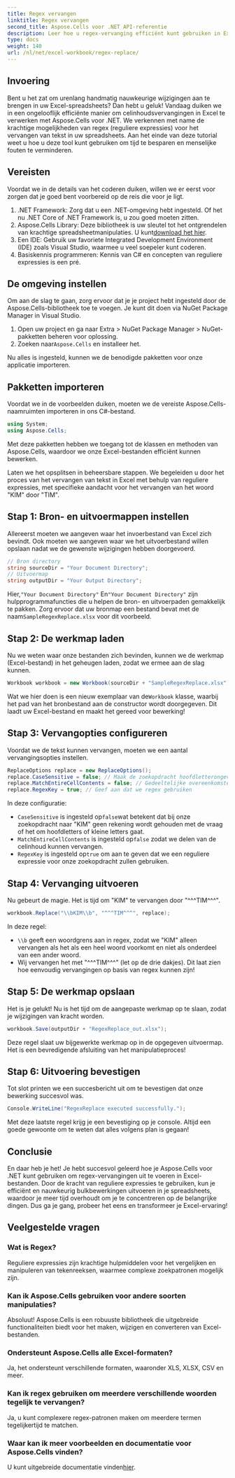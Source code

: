 ```yaml
---
title: Regex vervangen
linktitle: Regex vervangen
second_title: Aspose.Cells voor .NET API-referentie
description: Leer hoe u regex-vervanging efficiënt kunt gebruiken in Excel met Aspose.Cells voor .NET. Verhoog de productiviteit en nauwkeurigheid van uw spreadsheettaken.
type: docs
weight: 140
url: /nl/net/excel-workbook/regex-replace/
---
```

## Invoering

Bent u het zat om urenlang handmatig nauwkeurige wijzigingen aan te brengen in uw Excel-spreadsheets? Dan hebt u geluk! Vandaag duiken we in een ongelooflijk efficiënte manier om celinhoudsvervangingen in Excel te verwerken met Aspose.Cells voor .NET. We verkennen met name de krachtige mogelijkheden van regex (reguliere expressies) voor het vervangen van tekst in uw spreadsheets. Aan het einde van deze tutorial weet u hoe u deze tool kunt gebruiken om tijd te besparen en menselijke fouten te verminderen.

## Vereisten

Voordat we in de details van het coderen duiken, willen we er eerst voor zorgen dat je goed bent voorbereid op de reis die voor je ligt.

1. .NET Framework: Zorg dat u een .NET-omgeving hebt ingesteld. Of het nu .NET Core of .NET Framework is, u zou goed moeten zitten.
2.  Aspose.Cells Library: Deze bibliotheek is uw sleutel tot het ontgrendelen van krachtige spreadsheetmanipulaties. U kunt[download het hier](https://releases.aspose.com/cells/net/).
3. Een IDE: Gebruik uw favoriete Integrated Development Environment (IDE) zoals Visual Studio, waarmee u veel soepeler kunt coderen.
4. Basiskennis programmeren: Kennis van C# en concepten van reguliere expressies is een pré.

## De omgeving instellen

Om aan de slag te gaan, zorg ervoor dat je je project hebt ingesteld door de Aspose.Cells-bibliotheek toe te voegen. Je kunt dit doen via NuGet Package Manager in Visual Studio.

1. Open uw project en ga naar Extra > NuGet Package Manager > NuGet-pakketten beheren voor oplossing.
2.  Zoeken naar`Aspose.Cells` en installeer het.

Nu alles is ingesteld, kunnen we de benodigde pakketten voor onze applicatie importeren.

## Pakketten importeren

Voordat we in de voorbeelden duiken, moeten we de vereiste Aspose.Cells-naamruimten importeren in ons C#-bestand.

```csharp
using System;
using Aspose.Cells;
```

Met deze pakketten hebben we toegang tot de klassen en methoden van Aspose.Cells, waardoor we onze Excel-bestanden efficiënt kunnen bewerken.

Laten we het opsplitsen in beheersbare stappen. We begeleiden u door het proces van het vervangen van tekst in Excel met behulp van reguliere expressies, met specifieke aandacht voor het vervangen van het woord "KIM" door "TIM".

## Stap 1: Bron- en uitvoermappen instellen

Allereerst moeten we aangeven waar het invoerbestand van Excel zich bevindt. Ook moeten we aangeven waar we het uitvoerbestand willen opslaan nadat we de gewenste wijzigingen hebben doorgevoerd.

```csharp
// Bron directory
string sourceDir = "Your Document Directory";
// Uitvoermap
string outputDir = "Your Output Directory";
```

 Hier,`"Your Document Directory"` En`"Your Document Directory"` zijn hulpprogrammafuncties die u helpen de bron- en uitvoerpaden gemakkelijk te pakken. Zorg ervoor dat uw bronmap een bestand bevat met de naam`SampleRegexReplace.xlsx` voor dit voorbeeld.

## Stap 2: De werkmap laden

Nu we weten waar onze bestanden zich bevinden, kunnen we de werkmap (Excel-bestand) in het geheugen laden, zodat we ermee aan de slag kunnen.

```csharp
Workbook workbook = new Workbook(sourceDir + "SampleRegexReplace.xlsx");
```

 Wat we hier doen is een nieuw exemplaar van de`Workbook` klasse, waarbij het pad van het bronbestand aan de constructor wordt doorgegeven. Dit laadt uw Excel-bestand en maakt het gereed voor bewerking!

## Stap 3: Vervangopties configureren

Voordat we de tekst kunnen vervangen, moeten we een aantal vervangingsopties instellen.

```csharp
ReplaceOptions replace = new ReplaceOptions();
replace.CaseSensitive = false; // Maak de zoekopdracht hoofdletterongevoelig
replace.MatchEntireCellContents = false; // Gedeeltelijke overeenkomsten toestaan
replace.RegexKey = true; // Geef aan dat we regex gebruiken
```

In deze configuratie:
- `CaseSensitive` is ingesteld op`false`wat betekent dat bij onze zoekopdracht naar "KIM" geen rekening wordt gehouden met de vraag of het om hoofdletters of kleine letters gaat.
- `MatchEntireCellContents` is ingesteld op`false` zodat we delen van de celinhoud kunnen vervangen.
- `RegexKey` is ingesteld op`true` om aan te geven dat we een reguliere expressie voor onze zoekopdracht zullen gebruiken.

## Stap 4: Vervanging uitvoeren

Nu gebeurt de magie. Het is tijd om "KIM" te vervangen door "^^^TIM^^^".

```csharp
workbook.Replace("\\bKIM\\b", "^^^TIM^^^", replace);
```

In deze regel:
- `\\b` geeft een woordgrens aan in regex, zodat we "KIM" alleen vervangen als het als een heel woord voorkomt en niet als onderdeel van een ander woord.
- Wij vervangen het met "^^^TIM^^^" (let op de drie dakjes). Dit laat zien hoe eenvoudig vervangingen op basis van regex kunnen zijn!

## Stap 5: De werkmap opslaan

Het is je gelukt! Nu is het tijd om de aangepaste werkmap op te slaan, zodat je wijzigingen van kracht worden.

```csharp
workbook.Save(outputDir + "RegexReplace_out.xlsx");
```

Deze regel slaat uw bijgewerkte werkmap op in de opgegeven uitvoermap. Het is een bevredigende afsluiting van het manipulatieproces!

## Stap 6: Uitvoering bevestigen

Tot slot printen we een succesbericht uit om te bevestigen dat onze bewerking succesvol was.

```csharp
Console.WriteLine("RegexReplace executed successfully.");
```

Met deze laatste regel krijg je een bevestiging op je console. Altijd een goede gewoonte om te weten dat alles volgens plan is gegaan!

## Conclusie

En daar heb je het! Je hebt succesvol geleerd hoe je Aspose.Cells voor .NET kunt gebruiken om regex-vervangingen uit te voeren in Excel-bestanden. Door de kracht van reguliere expressies te gebruiken, kun je efficiënt en nauwkeurig bulkbewerkingen uitvoeren in je spreadsheets, waardoor je meer tijd overhoudt om je te concentreren op de belangrijke dingen. Dus ga je gang, probeer het eens en transformeer je Excel-ervaring!

## Veelgestelde vragen 

### Wat is Regex?  
Reguliere expressies zijn krachtige hulpmiddelen voor het vergelijken en manipuleren van tekenreeksen, waarmee complexe zoekpatronen mogelijk zijn.

### Kan ik Aspose.Cells gebruiken voor andere soorten manipulaties?  
Absoluut! Aspose.Cells is een robuuste bibliotheek die uitgebreide functionaliteiten biedt voor het maken, wijzigen en converteren van Excel-bestanden.

### Ondersteunt Aspose.Cells alle Excel-formaten?  
Ja, het ondersteunt verschillende formaten, waaronder XLS, XLSX, CSV en meer.

### Kan ik regex gebruiken om meerdere verschillende woorden tegelijk te vervangen?  
Ja, u kunt complexere regex-patronen maken om meerdere termen tegelijkertijd te matchen.

### Waar kan ik meer voorbeelden en documentatie voor Aspose.Cells vinden?  
 U kunt uitgebreide documentatie vinden[hier](https://reference.aspose.com/cells/net/).